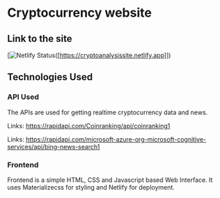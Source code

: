 
# Cryptocurrency website 

## Link to the site

[![Netlify Status](https://api.netlify.com/api/v1/badges/3e0ee1ed-a4ce-432e-84b3-c83aeab96c69/deploy-status)([https://cryptoanalysissite.netlify.app]])

## Technologies Used

### API Used

The APIs are used for getting realtime cryptocurrency data and news.

Links: https://rapidapi.com/Coinranking/api/coinranking1

Links: https://rapidapi.com/microsoft-azure-org-microsoft-cognitive-services/api/bing-news-search1

### Frontend

Frontend is a simple HTML, CSS and Javascript based Web Interface. It uses Materializecss for styling and Netlify for deployment.
